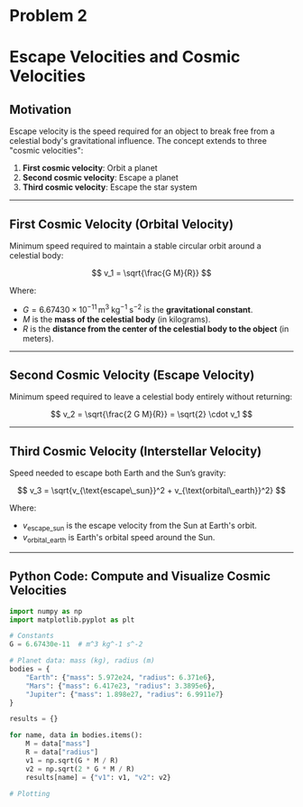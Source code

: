# Problem 2
# Escape Velocities and Cosmic Velocities

## Motivation

Escape velocity is the speed required for an object to break free from a celestial body's gravitational influence. The concept extends to three "cosmic velocities":

1. **First cosmic velocity**: Orbit a planet
2. **Second cosmic velocity**: Escape a planet
3. **Third cosmic velocity**: Escape the star system

---

## First Cosmic Velocity (Orbital Velocity)

Minimum speed required to maintain a stable circular orbit around a celestial body:

$$
v_1 = \sqrt{\frac{G M}{R}}
$$

Where:

- $G = 6.67430 \times 10^{-11}\,\mathrm{m}^3\!\,\mathrm{kg}^{-1}\!\,\mathrm{s}^{-2}$ is the **gravitational constant**.
- $M$ is the **mass of the celestial body** (in kilograms).
- $R$ is the **distance from the center of the celestial body to the object** (in meters).


---

## Second Cosmic Velocity (Escape Velocity)

Minimum speed required to leave a celestial body entirely without returning:

$$
v_2 = \sqrt{\frac{2 G M}{R}} = \sqrt{2} \cdot v_1
$$

---

## Third Cosmic Velocity (Interstellar Velocity)

Speed needed to escape both Earth and the Sun’s gravity:

$$
v_3 = \sqrt{v_{\text{escape\_sun}}^2 + v_{\text{orbital\_earth}}^2}
$$

Where:

- $v_{\text{escape\_sun}}$ is the escape velocity from the Sun at Earth's orbit.
- $v_{\text{orbital\_earth}}$ is Earth's orbital speed around the Sun.


---

## Python Code: Compute and Visualize Cosmic Velocities

```python
import numpy as np
import matplotlib.pyplot as plt

# Constants
G = 6.67430e-11  # m^3 kg^-1 s^-2

# Planet data: mass (kg), radius (m)
bodies = {
    "Earth": {"mass": 5.972e24, "radius": 6.371e6},
    "Mars": {"mass": 6.417e23, "radius": 3.3895e6},
    "Jupiter": {"mass": 1.898e27, "radius": 6.9911e7}
}

results = {}

for name, data in bodies.items():
    M = data["mass"]
    R = data["radius"]
    v1 = np.sqrt(G * M / R)
    v2 = np.sqrt(2 * G * M / R)
    results[name] = {"v1": v1, "v2": v2}

# Plotting
```